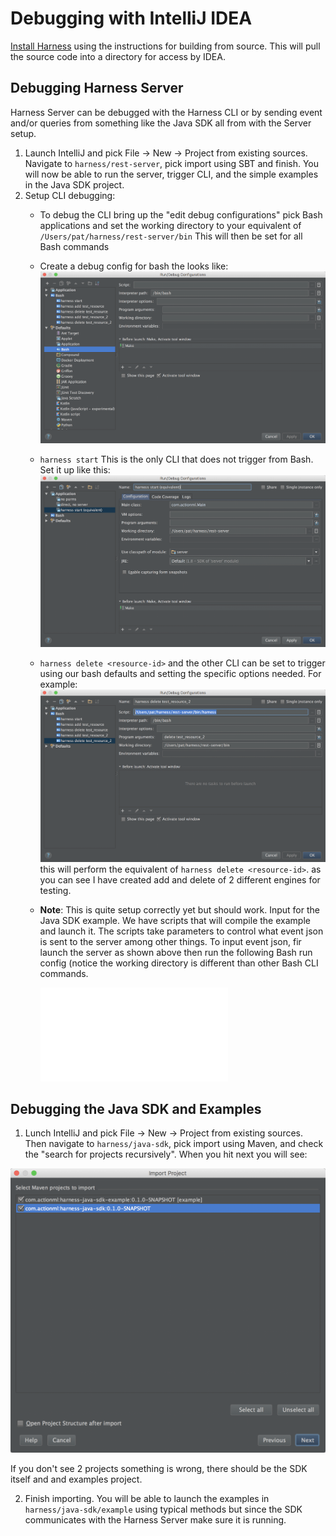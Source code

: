 # Debugging with IntelliJ IDEA

[Install Harness](/docs/harness_install) using the instructions for building from source. This will pull the source code into a directory for access by IDEA.

## Debugging Harness Server

Harness Server can be debugged with the Harness CLI or by sending event and/or queries from something like the Java SDK all from with the Server setup.

 1. Launch IntelliJ and pick File -> New -> Project from existing sources. Navigate to `harness/rest-server`, pick import using SBT and finish. You will now be able to run the server, trigger CLI, and the simple examples in the Java SDK project.
 2. Setup CLI debugging:
      - To debug the CLI bring up the "edit debug configurations" pick Bash applications and set the working directory to your equivalent of `/Users/pat/harness/rest-server/bin` This will then be set for all Bash commands
     - Create a debug config for bash the looks like:
       ![](images/default-bash-trigger.png)
     - `harness start` This is the only CLI that does not trigger from Bash. Set it up like this:
      ![](images/harness-start.png)
     - `harness delete <resource-id>` and the other CLI can be set to trigger using our bash defaults and setting the specific options needed. For example:
      ![](images/harness-bash-triggers.png)
      this will perform the equivalent of `harness delete <resource-id>`. as you can see I have created add and delete of 2 different engines for testing.
    - **Note**: This is quite setup correctly yet but should work. Input for the Java SDK example. We have scripts that will compile the example and launch it. The scripts take parameters to control what event json is sent to the server among other things. To input event json, fir launch the server as shown above then run the following Bash run config (notice the working directory is different than other Bash CLI commands.
    
        ![](images/send_events.sh)

## Debugging the Java SDK and Examples

 1. Lunch IntelliJ and pick File -> New -> Project from existing sources. Then navigate to `harness/java-sdk`, pick import using Maven, and check the "search for projects recursively". When you hit next you will see:

  ![import Java SDK and examples](images/import-java-sdk-project.png)
 
 If you don't see 2 projects something is wrong, there should be the SDK itself and and examples project.

 2. Finish importing. You will be able to launch the examples in `harness/java-sdk/example` using typical methods but since the SDK communicates with the Harness Server make sure it is running.

